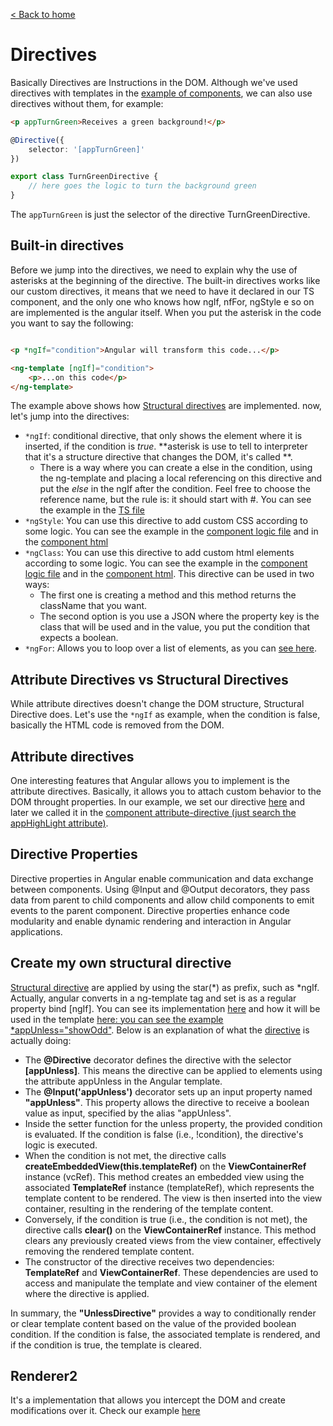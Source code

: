 [< Back to home](../README.md)
# Directives

Basically Directives are Instructions in the DOM. Although we've used directives with templates in the [example of components](./componentDecorator.md), we can also use directives without them, for example:

```html
<p appTurnGreen>Receives a green background!</p>
```

```typescript
@Directive({
    selector: '[appTurnGreen]'
})

export class TurnGreenDirective {
    // here goes the logic to turn the background green
}
```

The ```appTurnGreen``` is just the selector of the directive TurnGreenDirective.


## Built-in directives
Before we jump into the directives, we need to explain why the use of asterisks at the beginning of the directive. The built-in directives works like our custom directives, it means that we need to have it declared in our TS component, and the only one who knows how ngIf, nfFor, ngStyle e so on are implemented is the angular itself. When you put the asterisk in the code you want to say the following:

```html

<p *ngIf="condition">Angular will transform this code...</p>

<ng-template [ngIf]="condition">
    <p>...on this code</p>
</ng-template>
```

The example above shows how [Structural directives](https://angular.io/guide/structural-directives) are implemented. now, let's jump into the directives:

 - ```*ngIf```: conditional directive, that only shows the element where it is inserted, if the condition is *true*. **asterisk is use to tell to interpreter that it's a structure directive that changes the DOM, it's called **. 
    - There is a way where you can create a else in the condition, using the ng-template and placing a local referencing on this directive and put the *else* in the ngIf after the condition. Feel free to choose the reference name, but the rule is: it should start with #. You can see the example in the [TS file](../src/app/examples/servers/servers.component.html)
 - ```*ngStyle```: You can use this directive to add custom CSS according to some logic. You can see the example in the [component logic file](../src/app/examples/server/server.component.ts) and in the [component html](../src/app/examples/server/server.component.ts)
 - ```*ngClass```: You can use this directive to add custom html elements according to some logic. You can see the example in the [component logic file](../src/app/examples/server/server.component.ts) and in the [component html](../src/app/examples/server/server.component.ts). This directive can be used in two ways:
    - The first one is creating a method and this method returns the className that you want.
    - The second option is you use a JSON where the property key is the class that will be used and in the value, you put the condition that expects a boolean.
 - ```*ngFor```: Allows you to loop over a list of elements, as you can [see here](../src/app/examples/servers/servers.component.html).


 ## Attribute Directives vs Structural Directives 

 While attribute directives doesn't change the DOM structure, Structural Directive does. Let's use the ```*ngIf``` as example, when the condition is false, basically the HTML code is removed from the DOM.

 ## Attribute directives

One interesting features that Angular allows you to implement is the attribute directives. Basically, it allows you to attach custom behavior to the DOM throught properties. In our example, we set our directive [here](../src/app/examples/activities/basic-highlight/basic-highlight.directive.ts) and later we called it in the [component attribute-directive (just search the appHighLight attribute)](../src/app/examples/activities/attribute-directive/attribute-directive.component.html).

 ## Directive Properties

 Directive properties in Angular enable communication and data exchange between components. Using @Input and @Output decorators, they pass data from parent to child components and allow child components to emit events to the parent component. Directive properties enhance code modularity and enable dynamic rendering and interaction in Angular applications.

 ## Create my own structural directive

 [Structural directive](../src/app/examples/activities/structural-directive/unless.directive.ts) are applied by using the star(*) as prefix, such as *ngIf. Actually, angular converts in a ng-template tag and set is as a regular property bind [ngIf]. You can see its implementation [here](../src/app/examples/activities/structural-directive/unless.directive.ts) and how it will be used in the template [here: you can see the example *appUnless="showOdd"](../src/app/examples/activities/attribute-directive/attribute-directive.component.html). Below is an explanation of what the [directive](../src/app/examples/activities/structural-directive/unless.directive.ts) is actually doing:

  - The **@Directive** decorator defines the directive with the selector **[appUnless]**. This means the directive can be applied to elements using the attribute appUnless in the Angular template.
  - The **@Input('appUnless')** decorator sets up an input property named **"appUnless"**. This property allows the directive to receive a boolean value as input, specified by the alias "appUnless".
  - Inside the setter function for the unless property, the provided condition is evaluated. If the condition is false (i.e., !condition), the directive's logic is executed.
  - When the condition is not met, the directive calls **createEmbeddedView(this.templateRef)** on the **ViewContainerRef** instance (vcRef). This method creates an embedded view using the associated **TemplateRef** instance (templateRef), which represents the template content to be rendered. The view is then inserted into the view container, resulting in the rendering of the template content.
  - Conversely, if the condition is true (i.e., the condition is not met), the directive calls **clear()** on the **ViewContainerRef** instance. This method clears any previously created views from the view container, effectively removing the rendered template content.
  - The constructor of the directive receives two dependencies: **TemplateRef<any>** and **ViewContainerRef**. These dependencies are used to access and manipulate the template and view container of the element where the directive is applied.

In summary, the **"UnlessDirective"** provides a way to conditionally render or clear template content based on the value of the provided boolean condition. If the condition is false, the associated template is rendered, and if the condition is true, the template is cleared.

 ## Renderer2
It's a implementation that allows you intercept the DOM and create modifications over it. Check our example [here](../src/app/examples/activities/better-highlight/better.highlight.directive.ts)